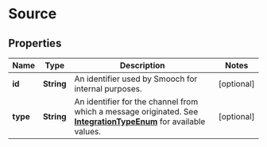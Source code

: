 
# Source

## Properties
Name | Type | Description | Notes
------------ | ------------- | ------------- | -------------
**id** | **String** | An identifier used by Smooch for internal purposes. |  [optional]
**type** | **String** | An identifier for the channel from which a message originated. See [**IntegrationTypeEnum**](Enums.md#IntegrationTypeEnum) for available values. |  [optional]



